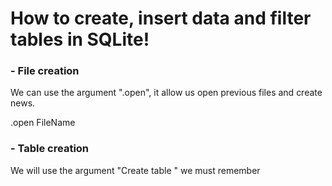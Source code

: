 # How to create, insert data and filter tables in SQLite!

### - File creation

We can use the argument ".open", it allow us open previous files and create news. 
>
.open FileName

### - Table creation

We will use the argument "Create table " we must remember